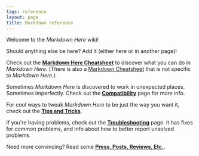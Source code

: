 ```yaml
---
tags: reference
layout: page
title: Markdown reference
---
```

Welcome to the *Markdown Here* wiki!

Should anything else be here? Add it (either here or in another page)!

Check out the **[Markdown Here Cheatsheet](/temp/markdown-here.wiki/Markdown-Here-Cheatsheet)** to discover what you can do in *Markdown Here*. (There is also a [Markdown Cheatsheet](/temp/markdown-here.wiki/Markdown-Cheatsheet) that is not specific to *Markdown Here*.)

Sometimes *Markdown Here* is discovered to work in unexpected places. Sometimes imperfectly. Check out the **[Compatibility](/temp/markdown-here.wiki/Compatibility)** page for more info.

For cool ways to tweak *Markdown Here* to be just the way you want it, check out the **[Tips and Tricks](/temp/markdown-here.wiki/Tips-and-Tricks)**.

If you're having problems, check out the **[Troubleshooting](/temp/markdown-here.wiki/Troubleshooting)** page. It has fixes for common problems, and info about how to better report unsolved problems.

Need more convincing? Read some **[Press, Posts, Reviews, Etc.](/temp/markdown-here.wiki/PressPosts)**.
